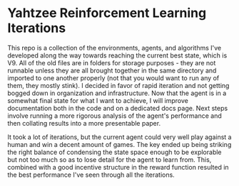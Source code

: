 # Yahtzee Reinforcement Learning Iterations
This repo is a collection of the environments, agents, and algorithms I've developed along the way towards reaching the current best state, which is V9. 
All of the old files are in folders for storage purposes - they are not runnable unless they are all brought together in the same directory and imported to one another properly (not that you would want to run any of them, they mostly stink).
I decided in favor of rapid iteration and not getting bogged down in organization and infrastructure. Now that the agent is in a somewhat final state for what I want to achieve, I will improve documentation both in the code and on a dedicated docs page. 
Next steps involve running a more rigorous analysis of the agent's performance and then collating results into a more presentable paper. 

It took a lot of iterations, but the current agent could very well play against a human and win a decent amount of games. The key ended up being striking the right balance of condensing the state space enough to be explorable but not too much so as to lose detail for the agent to learn from. This, combined with a good incentive structure in the reward function resulted in the best performance I've seen through all the iterations.
